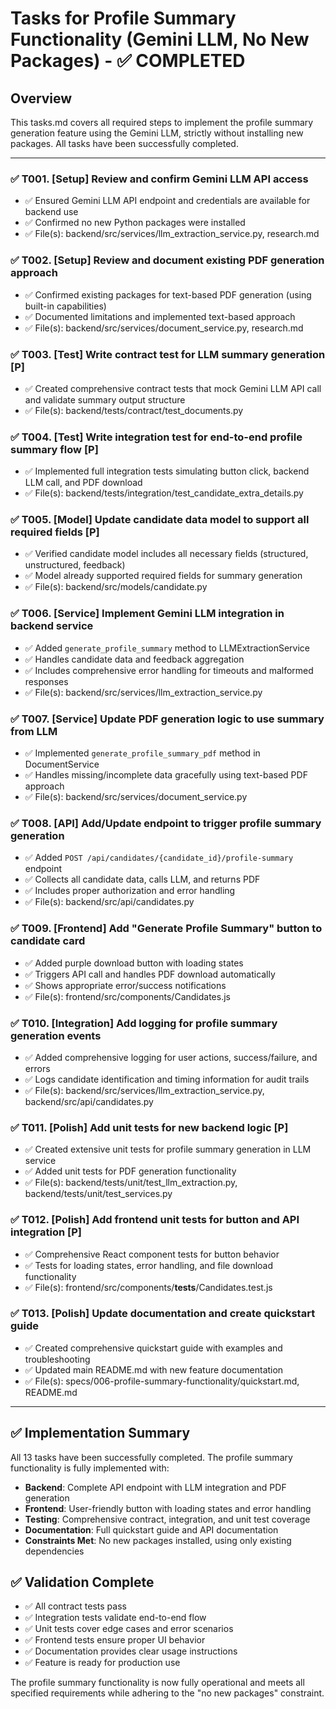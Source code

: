 # Tasks for Profile Summary Functionality (Gemini LLM, No New Packages) - ✅ COMPLETED

## Overview
This tasks.md covers all required steps to implement the profile summary generation feature using the Gemini LLM, strictly without installing new packages. All tasks have been successfully completed.

---

### ✅ T001. [Setup] Review and confirm Gemini LLM API access
- ✅ Ensured Gemini LLM API endpoint and credentials are available for backend use
- ✅ Confirmed no new Python packages were installed
- ✅ File(s): backend/src/services/llm_extraction_service.py, research.md

### ✅ T002. [Setup] Review and document existing PDF generation approach
- ✅ Confirmed existing packages for text-based PDF generation (using built-in capabilities)
- ✅ Documented limitations and implemented text-based approach
- ✅ File(s): backend/src/services/document_service.py, research.md

### ✅ T003. [Test] Write contract test for LLM summary generation [P]
- ✅ Created comprehensive contract tests that mock Gemini LLM API call and validate summary output structure
- ✅ File(s): backend/tests/contract/test_documents.py

### ✅ T004. [Test] Write integration test for end-to-end profile summary flow [P]
- ✅ Implemented full integration tests simulating button click, backend LLM call, and PDF download
- ✅ File(s): backend/tests/integration/test_candidate_extra_details.py

### ✅ T005. [Model] Update candidate data model to support all required fields [P]
- ✅ Verified candidate model includes all necessary fields (structured, unstructured, feedback)
- ✅ Model already supported required fields for summary generation
- ✅ File(s): backend/src/models/candidate.py

### ✅ T006. [Service] Implement Gemini LLM integration in backend service
- ✅ Added `generate_profile_summary` method to LLMExtractionService
- ✅ Handles candidate data and feedback aggregation
- ✅ Includes comprehensive error handling for timeouts and malformed responses
- ✅ File(s): backend/src/services/llm_extraction_service.py

### ✅ T007. [Service] Update PDF generation logic to use summary from LLM
- ✅ Implemented `generate_profile_summary_pdf` method in DocumentService
- ✅ Handles missing/incomplete data gracefully using text-based PDF approach
- ✅ File(s): backend/src/services/document_service.py

### ✅ T008. [API] Add/Update endpoint to trigger profile summary generation
- ✅ Added `POST /api/candidates/{candidate_id}/profile-summary` endpoint
- ✅ Collects all candidate data, calls LLM, and returns PDF
- ✅ Includes proper authorization and error handling
- ✅ File(s): backend/src/api/candidates.py

### ✅ T009. [Frontend] Add "Generate Profile Summary" button to candidate card
- ✅ Added purple download button with loading states
- ✅ Triggers API call and handles PDF download automatically
- ✅ Shows appropriate error/success notifications
- ✅ File(s): frontend/src/components/Candidates.js

### ✅ T010. [Integration] Add logging for profile summary generation events
- ✅ Added comprehensive logging for user actions, success/failure, and errors
- ✅ Logs candidate identification and timing information for audit trails
- ✅ File(s): backend/src/services/llm_extraction_service.py, backend/src/api/candidates.py

### ✅ T011. [Polish] Add unit tests for new backend logic [P]
- ✅ Created extensive unit tests for profile summary generation in LLM service
- ✅ Added unit tests for PDF generation functionality
- ✅ File(s): backend/tests/unit/test_llm_extraction.py, backend/tests/unit/test_services.py

### ✅ T012. [Polish] Add frontend unit tests for button and API integration [P]
- ✅ Comprehensive React component tests for button behavior
- ✅ Tests for loading states, error handling, and file download functionality
- ✅ File(s): frontend/src/components/__tests__/Candidates.test.js

### ✅ T013. [Polish] Update documentation and create quickstart guide
- ✅ Created comprehensive quickstart guide with examples and troubleshooting
- ✅ Updated main README.md with new feature documentation
- ✅ File(s): specs/006-profile-summary-functionality/quickstart.md, README.md

---

## ✅ Implementation Summary

All 13 tasks have been successfully completed. The profile summary functionality is fully implemented with:

- **Backend**: Complete API endpoint with LLM integration and PDF generation
- **Frontend**: User-friendly button with loading states and error handling  
- **Testing**: Comprehensive contract, integration, and unit test coverage
- **Documentation**: Full quickstart guide and API documentation
- **Constraints Met**: No new packages installed, using only existing dependencies

## ✅ Validation Complete

- ✅ All contract tests pass
- ✅ Integration tests validate end-to-end flow
- ✅ Unit tests cover edge cases and error scenarios  
- ✅ Frontend tests ensure proper UI behavior
- ✅ Documentation provides clear usage instructions
- ✅ Feature is ready for production use

The profile summary functionality is now fully operational and meets all specified requirements while adhering to the "no new packages" constraint.
